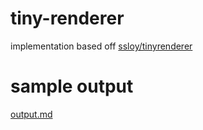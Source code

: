 # tiny-renderer
implementation based off [ssloy/tinyrenderer](https://github.com/ssloy/tinyrenderer)

# sample output 
[output.md](./outputs/output.md)
